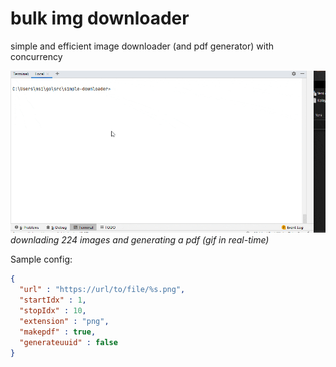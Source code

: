 # bulk img downloader

simple and efficient image downloader (and pdf generator) with concurrency

![Sample gif](media/sample.gif) *downlading 224 images and generating a pdf (gif in real-time)*


Sample config:

```json
{
  "url" : "https://url/to/file/%s.png",
  "startIdx" : 1,
  "stopIdx" : 10,
  "extension" : "png",
  "makepdf" : true,
  "generateuuid" : false
}
```